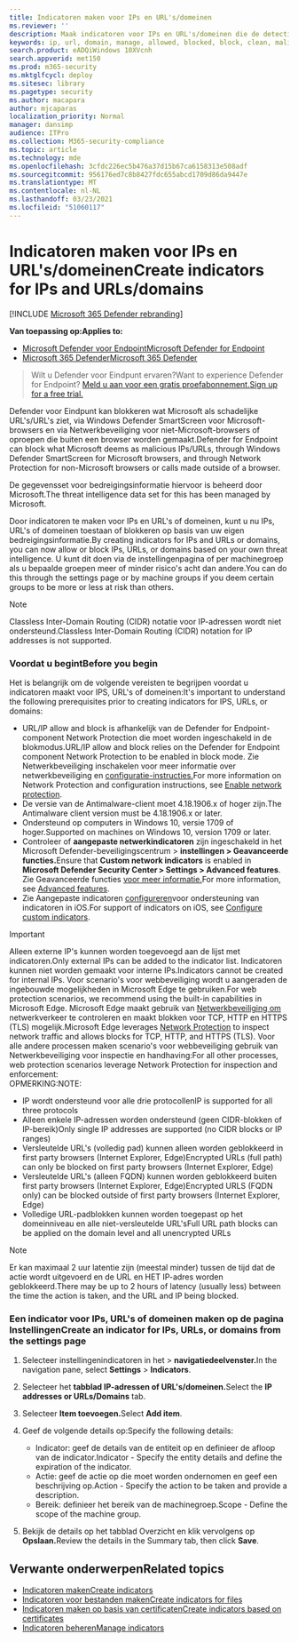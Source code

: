 ```yaml
---
title: Indicatoren maken voor IPs en URL's/domeinen
ms.reviewer: ''
description: Maak indicatoren voor IPs en URL's/domeinen die de detectie, preventie en uitsluiting van entiteiten definiëren.
keywords: ip, url, domain, manage, allowed, blocked, block, clean, malicious, file hash, ip address, urls, domain
search.product: eADQiWindows 10XVcnh
search.appverid: met150
ms.prod: m365-security
ms.mktglfcycl: deploy
ms.sitesec: library
ms.pagetype: security
ms.author: macapara
author: mjcaparas
localization_priority: Normal
manager: dansimp
audience: ITPro
ms.collection: M365-security-compliance
ms.topic: article
ms.technology: mde
ms.openlocfilehash: 3cfdc226ec5b476a37d15b67ca6158313e508adf
ms.sourcegitcommit: 956176ed7c8b8427fdc655abcd1709d86da9447e
ms.translationtype: MT
ms.contentlocale: nl-NL
ms.lasthandoff: 03/23/2021
ms.locfileid: "51060117"
---
```

# <a name="create-indicators-for-ips-and-urlsdomains"></a><span data-ttu-id="0e5e5-104">Indicatoren maken voor IPs en URL's/domeinen</span><span class="sxs-lookup"><span data-stu-id="0e5e5-104">Create indicators for IPs and URLs/domains</span></span> 

[!INCLUDE [Microsoft 365 Defender rebranding](../../includes/microsoft-defender.md)]

<span data-ttu-id="0e5e5-105">**Van toepassing op:**</span><span class="sxs-lookup"><span data-stu-id="0e5e5-105">**Applies to:**</span></span>
- [<span data-ttu-id="0e5e5-106">Microsoft Defender voor Endpoint</span><span class="sxs-lookup"><span data-stu-id="0e5e5-106">Microsoft Defender for Endpoint</span></span>](https://go.microsoft.com/fwlink/p/?linkid=2146631)
- [<span data-ttu-id="0e5e5-107">Microsoft 365 Defender</span><span class="sxs-lookup"><span data-stu-id="0e5e5-107">Microsoft 365 Defender</span></span>](https://go.microsoft.com/fwlink/?linkid=2118804)



><span data-ttu-id="0e5e5-108">Wilt u Defender voor Eindpunt ervaren?</span><span class="sxs-lookup"><span data-stu-id="0e5e5-108">Want to experience Defender for Endpoint?</span></span> [<span data-ttu-id="0e5e5-109">Meld u aan voor een gratis proefabonnement.</span><span class="sxs-lookup"><span data-stu-id="0e5e5-109">Sign up for a free trial.</span></span>](https://www.microsoft.com/en-us/WindowsForBusiness/windows-atp?ocid=docs-wdatp-automationexclusionlist-abovefoldlink)


<span data-ttu-id="0e5e5-110">Defender voor Eindpunt kan blokkeren wat Microsoft als schadelijke URL's/URL's ziet, via Windows Defender SmartScreen voor Microsoft-browsers en via Netwerkbeveiliging voor niet-Microsoft-browsers of oproepen die buiten een browser worden gemaakt.</span><span class="sxs-lookup"><span data-stu-id="0e5e5-110">Defender for Endpoint can block what Microsoft deems as malicious IPs/URLs, through Windows Defender SmartScreen for Microsoft browsers, and through Network Protection for non-Microsoft browsers or calls made outside of a browser.</span></span>

<span data-ttu-id="0e5e5-111">De gegevensset voor bedreigingsinformatie hiervoor is beheerd door Microsoft.</span><span class="sxs-lookup"><span data-stu-id="0e5e5-111">The threat intelligence data set for this has been managed by Microsoft.</span></span>

<span data-ttu-id="0e5e5-112">Door indicatoren te maken voor IPs en URL's of domeinen, kunt u nu IPs, URL's of domeinen toestaan of blokkeren op basis van uw eigen bedreigingsinformatie.</span><span class="sxs-lookup"><span data-stu-id="0e5e5-112">By creating indicators for IPs and URLs or domains, you can now allow or block IPs, URLs, or domains based on your own threat intelligence.</span></span> <span data-ttu-id="0e5e5-113">U kunt dit doen via de instellingenpagina of per machinegroep als u bepaalde groepen meer of minder risico's acht dan andere.</span><span class="sxs-lookup"><span data-stu-id="0e5e5-113">You can do this through the settings page or by machine groups if you deem certain groups to be more or less at risk than others.</span></span>

> [!NOTE]
> <span data-ttu-id="0e5e5-114">Classless Inter-Domain Routing (CIDR) notatie voor IP-adressen wordt niet ondersteund.</span><span class="sxs-lookup"><span data-stu-id="0e5e5-114">Classless Inter-Domain Routing (CIDR) notation for IP addresses is not supported.</span></span> 

### <a name="before-you-begin"></a><span data-ttu-id="0e5e5-115">Voordat u begint</span><span class="sxs-lookup"><span data-stu-id="0e5e5-115">Before you begin</span></span>
<span data-ttu-id="0e5e5-116">Het is belangrijk om de volgende vereisten te begrijpen voordat u indicatoren maakt voor IPS, URL's of domeinen:</span><span class="sxs-lookup"><span data-stu-id="0e5e5-116">It's important to understand the following prerequisites prior to creating indicators for IPS, URLs, or domains:</span></span>
- <span data-ttu-id="0e5e5-117">URL/IP allow and block is afhankelijk van de Defender for Endpoint-component Network Protection die moet worden ingeschakeld in de blokmodus.</span><span class="sxs-lookup"><span data-stu-id="0e5e5-117">URL/IP allow and block relies on the Defender for Endpoint component Network Protection to be enabled in block mode.</span></span> <span data-ttu-id="0e5e5-118">Zie Netwerkbeveiliging inschakelen voor meer informatie over netwerkbeveiliging en [configuratie-instructies.](enable-network-protection.md)</span><span class="sxs-lookup"><span data-stu-id="0e5e5-118">For more information on Network Protection and configuration instructions, see [Enable network protection](enable-network-protection.md).</span></span>
- <span data-ttu-id="0e5e5-119">De versie van de Antimalware-client moet 4.18.1906.x of hoger zijn.</span><span class="sxs-lookup"><span data-stu-id="0e5e5-119">The Antimalware client version must be 4.18.1906.x or later.</span></span> 
- <span data-ttu-id="0e5e5-120">Ondersteund op computers in Windows 10, versie 1709 of hoger.</span><span class="sxs-lookup"><span data-stu-id="0e5e5-120">Supported on machines on Windows 10, version 1709 or later.</span></span> 
- <span data-ttu-id="0e5e5-121">Controleer of **aangepaste netwerkindicatoren** zijn ingeschakeld in het Microsoft Defender-beveiligingscentrum > **instellingen > Geavanceerde functies.**</span><span class="sxs-lookup"><span data-stu-id="0e5e5-121">Ensure that **Custom network indicators** is enabled in **Microsoft Defender Security Center > Settings > Advanced features**.</span></span> <span data-ttu-id="0e5e5-122">Zie Geavanceerde functies [voor meer informatie.](advanced-features.md)</span><span class="sxs-lookup"><span data-stu-id="0e5e5-122">For more information, see [Advanced features](advanced-features.md).</span></span>
- <span data-ttu-id="0e5e5-123">Zie Aangepaste indicatoren [configureren](https://docs.microsoft.com/microsoft-365/security/defender-endpoint/ios-configure-features#configure-custom-indicators)voor ondersteuning van indicatoren in iOS.</span><span class="sxs-lookup"><span data-stu-id="0e5e5-123">For support of indicators on iOS, see [Configure custom indicators](https://docs.microsoft.com/microsoft-365/security/defender-endpoint/ios-configure-features#configure-custom-indicators).</span></span>


> [!IMPORTANT]
> <span data-ttu-id="0e5e5-124">Alleen externe IP's kunnen worden toegevoegd aan de lijst met indicatoren.</span><span class="sxs-lookup"><span data-stu-id="0e5e5-124">Only external IPs can be added to the indicator list.</span></span> <span data-ttu-id="0e5e5-125">Indicatoren kunnen niet worden gemaakt voor interne IPs.</span><span class="sxs-lookup"><span data-stu-id="0e5e5-125">Indicators cannot be created for internal IPs.</span></span>
> <span data-ttu-id="0e5e5-126">Voor scenario's voor webbeveiliging wordt u aangeraden de ingebouwde mogelijkheden in Microsoft Edge te gebruiken.</span><span class="sxs-lookup"><span data-stu-id="0e5e5-126">For web protection scenarios, we recommend using the built-in capabilities in Microsoft Edge.</span></span> <span data-ttu-id="0e5e5-127">Microsoft Edge maakt gebruik van [Netwerkbeveiliging om](network-protection.md) netwerkverkeer te controleren en maakt blokken voor TCP, HTTP en HTTPS (TLS) mogelijk.</span><span class="sxs-lookup"><span data-stu-id="0e5e5-127">Microsoft Edge leverages [Network Protection](network-protection.md) to inspect network traffic and allows blocks for TCP, HTTP, and HTTPS (TLS).</span></span> <span data-ttu-id="0e5e5-128">Voor alle andere processen maken scenario's voor webbeveiliging gebruik van Netwerkbeveiliging voor inspectie en handhaving:</span><span class="sxs-lookup"><span data-stu-id="0e5e5-128">For all other processes, web protection scenarios leverage Network Protection for inspection and enforcement:</span></span> <br>
> <span data-ttu-id="0e5e5-129">OPMERKING:</span><span class="sxs-lookup"><span data-stu-id="0e5e5-129">NOTE:</span></span>
> - <span data-ttu-id="0e5e5-130">IP wordt ondersteund voor alle drie protocollen</span><span class="sxs-lookup"><span data-stu-id="0e5e5-130">IP is supported for all three protocols</span></span>
> - <span data-ttu-id="0e5e5-131">Alleen enkele IP-adressen worden ondersteund (geen CIDR-blokken of IP-bereik)</span><span class="sxs-lookup"><span data-stu-id="0e5e5-131">Only single IP addresses are supported (no CIDR blocks or IP ranges)</span></span>
> - <span data-ttu-id="0e5e5-132">Versleutelde URL's (volledig pad) kunnen alleen worden geblokkeerd in first party browsers (Internet Explorer, Edge)</span><span class="sxs-lookup"><span data-stu-id="0e5e5-132">Encrypted URLs (full path) can only be blocked on first party browsers (Internet Explorer, Edge)</span></span>
> - <span data-ttu-id="0e5e5-133">Versleutelde URL's (alleen FQDN) kunnen worden geblokkeerd buiten first party browsers (Internet Explorer, Edge)</span><span class="sxs-lookup"><span data-stu-id="0e5e5-133">Encrypted URLS (FQDN only) can be blocked outside of first party browsers (Internet Explorer, Edge)</span></span>
> - <span data-ttu-id="0e5e5-134">Volledige URL-padblokken kunnen worden toegepast op het domeinniveau en alle niet-versleutelde URL's</span><span class="sxs-lookup"><span data-stu-id="0e5e5-134">Full URL path blocks can be applied on the domain level and all unencrypted URLs</span></span>
 
> [!NOTE]
> <span data-ttu-id="0e5e5-135">Er kan maximaal 2 uur latentie zijn (meestal minder) tussen de tijd dat de actie wordt uitgevoerd en de URL en HET IP-adres worden geblokkeerd.</span><span class="sxs-lookup"><span data-stu-id="0e5e5-135">There may be up to 2 hours of latency (usually less) between the time the action is taken, and the URL and IP being blocked.</span></span> 

### <a name="create-an-indicator-for-ips-urls-or-domains-from-the-settings-page"></a><span data-ttu-id="0e5e5-136">Een indicator voor IPs, URL's of domeinen maken op de pagina Instellingen</span><span class="sxs-lookup"><span data-stu-id="0e5e5-136">Create an indicator for IPs, URLs, or domains from the settings page</span></span>

1. <span data-ttu-id="0e5e5-137">Selecteer instellingenindicatoren in het  >  **navigatiedeelvenster.**</span><span class="sxs-lookup"><span data-stu-id="0e5e5-137">In the navigation pane, select **Settings** > **Indicators**.</span></span>  

2. <span data-ttu-id="0e5e5-138">Selecteer het **tabblad IP-adressen of URL's/domeinen.**</span><span class="sxs-lookup"><span data-stu-id="0e5e5-138">Select the **IP addresses or URLs/Domains** tab.</span></span>

3. <span data-ttu-id="0e5e5-139">Selecteer **Item toevoegen.**</span><span class="sxs-lookup"><span data-stu-id="0e5e5-139">Select **Add item**.</span></span>

4. <span data-ttu-id="0e5e5-140">Geef de volgende details op:</span><span class="sxs-lookup"><span data-stu-id="0e5e5-140">Specify the following details:</span></span>
   - <span data-ttu-id="0e5e5-141">Indicator: geef de details van de entiteit op en definieer de afloop van de indicator.</span><span class="sxs-lookup"><span data-stu-id="0e5e5-141">Indicator - Specify the entity details and define the expiration of the indicator.</span></span>
   - <span data-ttu-id="0e5e5-142">Actie: geef de actie op die moet worden ondernomen en geef een beschrijving op.</span><span class="sxs-lookup"><span data-stu-id="0e5e5-142">Action - Specify the action to be taken and provide a description.</span></span>
   - <span data-ttu-id="0e5e5-143">Bereik: definieer het bereik van de machinegroep.</span><span class="sxs-lookup"><span data-stu-id="0e5e5-143">Scope - Define the scope of the machine group.</span></span>

5. <span data-ttu-id="0e5e5-144">Bekijk de details op het tabblad Overzicht en klik vervolgens op **Opslaan.**</span><span class="sxs-lookup"><span data-stu-id="0e5e5-144">Review the details in the Summary tab, then click **Save**.</span></span>

## <a name="related-topics"></a><span data-ttu-id="0e5e5-145">Verwante onderwerpen</span><span class="sxs-lookup"><span data-stu-id="0e5e5-145">Related topics</span></span>
- [<span data-ttu-id="0e5e5-146">Indicatoren maken</span><span class="sxs-lookup"><span data-stu-id="0e5e5-146">Create indicators</span></span>](manage-indicators.md)
- [<span data-ttu-id="0e5e5-147">Indicatoren voor bestanden maken</span><span class="sxs-lookup"><span data-stu-id="0e5e5-147">Create indicators for files</span></span>](indicator-file.md)
- [<span data-ttu-id="0e5e5-148">Indicatoren maken op basis van certificaten</span><span class="sxs-lookup"><span data-stu-id="0e5e5-148">Create indicators based on certificates</span></span>](indicator-certificates.md)
- [<span data-ttu-id="0e5e5-149">Indicatoren beheren</span><span class="sxs-lookup"><span data-stu-id="0e5e5-149">Manage indicators</span></span>](indicator-manage.md)
